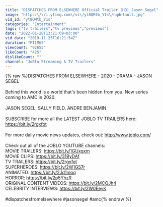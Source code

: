 ```yaml
---
title: "DISPATCHES FROM ELSEWHERE Official Trailer (HD) Jason Segel"
image: "https:\/\/i.ytimg.com\/vi\/yt8QMtb_Y1s\/hqdefault.jpg"
vid_id: "yt8QMtb_Y1s"
categories: "Entertainment"
tags: ["tv trailers","tv previews","previews"]
date: "2022-01-28T13:21:09+03:00"
vid_date: "2019-11-25T16:21:54Z"
duration: "PT1M6S"
viewcount: "92655"
likeCount: "425"
dislikeCount: ""
channel: "JoBlo Streaming & TV Trailers"
---
```

{% raw %}DISPATCHES FROM ELSEWHERE - 2020 - DRAMA - JASON SEGEL<br /><br />Behind this world is a world that's been hidden from you. New series coming to AMC in 2020.<br /><br />JASON SEGEL, SALLY FIELD, ANDRE BENJAMIN<br /><br />SUBSCRIBE for more all the LATEST JOBLO TV TRAILERS here: <a rel="nofollow" target="blank" href="https://bit.ly/2rgxfot">https://bit.ly/2rgxfot</a><br /><br />For more daily movie news updates, check out: <a rel="nofollow" target="blank" href="http://www.joblo.com/">http://www.joblo.com/</a><br /><br />Check out all of the JOBLO YOUTUBE channels:<br />MOVIE TRAILERS: <a rel="nofollow" target="blank" href="https://bit.ly/1GUxgxm">https://bit.ly/1GUxgxm</a><br />MOVIE CLIPS: <a rel="nofollow" target="blank" href="https://bit.ly/31ByDAf">https://bit.ly/31ByDAf</a><br />TV TRAILERS: <a rel="nofollow" target="blank" href="https://bit.ly/2rgxfot">https://bit.ly/2rgxfot</a><br />SUPERHEROES: <a rel="nofollow" target="blank" href="https://bit.ly/2W1GS7r">https://bit.ly/2W1GS7r</a><br />ANIMATED: <a rel="nofollow" target="blank" href="https://bit.ly/2Jd1moq">https://bit.ly/2Jd1moq</a><br />HORROR: <a rel="nofollow" target="blank" href="https://bit.ly/2p5YhzR">https://bit.ly/2p5YhzR</a><br />ORIGINAL CONTENT VIDEOS: <a rel="nofollow" target="blank" href="https://bit.ly/2MCQJh4">https://bit.ly/2MCQJh4</a><br />CELEBRITY INTERVIEWS: <a rel="nofollow" target="blank" href="https://bit.ly/2W0EeyK">https://bit.ly/2W0EeyK</a><br /><br />#dispatchesfromelsewhere #jasonsegel #amc{% endraw %}
